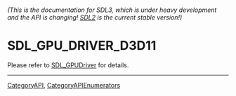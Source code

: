 ###### (This is the documentation for SDL3, which is under heavy development and the API is changing! [SDL2](https://wiki.libsdl.org/SDL2/) is the current stable version!)
# SDL_GPU_DRIVER_D3D11

Please refer to [SDL_GPUDriver](SDL_GPUDriver) for details.

----
[CategoryAPI](CategoryAPI), [CategoryAPIEnumerators](CategoryAPIEnumerators)

